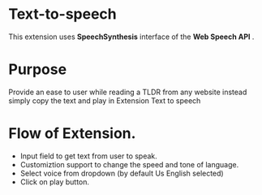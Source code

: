 # Text-to-speech
This extension uses  **SpeechSynthesis** interface of the **Web Speech API** .

# Purpose
  Provide an ease to user while reading a TLDR from any website instead simply copy the text and play in Extension Text to speech
  
# Flow of Extension.
* Input field to get text from user to speak.
* Customiztion support to change the speed and tone of language.
* Select voice from dropdown (by default Us English selected)
* Click on play button.
